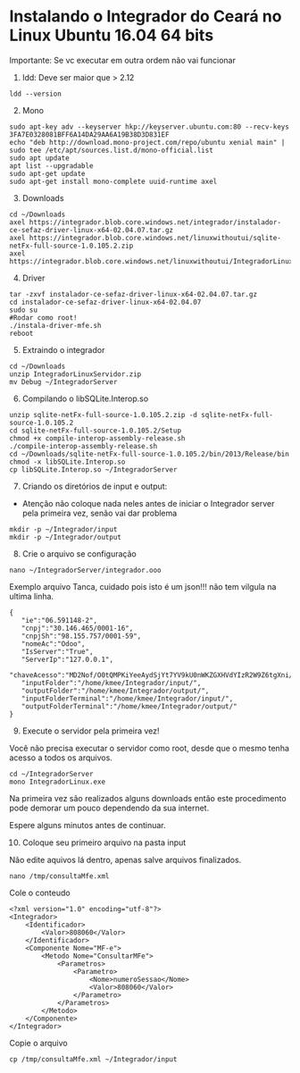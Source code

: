 Instalando o Integrador do Ceará no Linux Ubuntu 16.04 64 bits
==============================================================

Importante: Se vc executar em outra ordem não vai funcionar

1. ldd: Deve ser maior que > 2.12

```
ldd --version
```

2. Mono

```
sudo apt-key adv --keyserver hkp://keyserver.ubuntu.com:80 --recv-keys 3FA7E0328081BFF6A14DA29AA6A19B38D3D831EF
echo "deb http://download.mono-project.com/repo/ubuntu xenial main" | sudo tee /etc/apt/sources.list.d/mono-official.list
sudo apt update
apt list --upgradable
sudo apt-get update
sudo apt-get install mono-complete uuid-runtime axel
```

3. Downloads

```
cd ~/Downloads
axel https://integrador.blob.core.windows.net/integrador/instalador-ce-sefaz-driver-linux-x64-02.04.07.tar.gz
axel https://integrador.blob.core.windows.net/linuxwithoutui/sqlite-netFx-full-source-1.0.105.2.zip
axel https://integrador.blob.core.windows.net/linuxwithoutui/IntegradorLinuxServidor.zip
```

4. Driver

```
tar -zxvf instalador-ce-sefaz-driver-linux-x64-02.04.07.tar.gz
cd instalador-ce-sefaz-driver-linux-x64-02.04.07
sudo su
#Rodar como root!
./instala-driver-mfe.sh
reboot
```

5. Extraindo o integrador

```
cd ~/Downloads
unzip IntegradorLinuxServidor.zip
mv Debug ~/IntegradorServer
```

6. Compilando o libSQLite.Interop.so
```
unzip sqlite-netFx-full-source-1.0.105.2.zip -d sqlite-netFx-full-source-1.0.105.2
cd sqlite-netFx-full-source-1.0.105.2/Setup
chmod +x compile-interop-assembly-release.sh
./compile-interop-assembly-release.sh
cd ~/Downloads/sqlite-netFx-full-source-1.0.105.2/bin/2013/Release/bin
chmod -x libSQLite.Interop.so
cp libSQLite.Interop.so ~/IntegradorServer
```

7. Criando os diretórios de input e output:
- Atenção não coloque nada neles antes de iniciar o Integrador server pela primeira vez, senão vai dar problema

```
mkdir -p ~/Integrador/input
mkdir -p ~/Integrador/output
```

8. Crie o arquivo se configuração
```
nano ~/IntegradorServer/integrador.ooo
```

Exemplo arquivo Tanca, cuidado pois isto é um json!!! não tem vilgula na ultima linha.

```
{
   "ie":"06.591148-2",
   "cnpj":"30.146.465/0001-16",
   "cnpjSh":"98.155.757/0001-59",
   "nomeAc":"Odoo",
   "IsServer":"True",
   "ServerIp":"127.0.0.1",
   "chaveAcesso":"MD2Nof/O0tQMPKiYeeAydSjYt7YV9kU0nWKZGXHVdYIzR2W9Z6tgXni/Y5bnjmUAk8MkqlBJIiOOIskKCjJ086k7vAP0EU5cBRYj/nzHUiRdu9AVD7WRfVs00BDyb5fsnnKg7gAXXH6SBgCxG9yjAkxJ0l2E2idsWBAJ5peQEBZqtHytRUC+FLaSfd3+66QNxIBlDwQIRzUGPaU6fvErVDSfMUf8WpkwnPz36fCQnyLypqe/5mbox9pt3RCbbXcYqnR/4poYGr9M9Kymj4/PyX9xGeiXwbgzOOHNIU5M/aAs0rulXz948bZla0eXABgEcp6mDkTzweLPZTbmOhX+eA==",
   "inputFolder":"/home/kmee/Integrador/input/",
   "outputFolder":"/home/kmee/Integrador/output/",
   "inputFolderTerminal":"/home/kmee/Integrador/input/",
   "outputFolderTerminal":"/home/kmee/Integrador/output/"
}
```

9. Execute o servidor pela primeira vez!

Você não precisa executar o servidor como root, desde que o mesmo tenha acesso a todos os arquivos.

```
cd ~/IntegradorServer
mono IntegradorLinux.exe
```

Na primeira vez são realizados alguns downloads então este procedimento pode demorar um pouco dependendo da sua internet.

Espere alguns minutos antes de continuar.

10. Coloque seu primeiro arquivo na pasta input

Não edite aquivos lá dentro, apenas salve arquivos finalizados.

```
nano /tmp/consultaMfe.xml
```

Cole o conteudo

```
<?xml version="1.0" encoding="utf-8"?>
<Integrador>
    <Identificador>
        <Valor>808060</Valor>
    </Identificador>
    <Componente Nome="MF-e">
        <Metodo Nome="ConsultarMFe">
            <Parametros>
                <Parametro>
                    <Nome>numeroSessao</Nome>
                    <Valor>808060</Valor>
                </Parametro>
            </Parametros>
        </Metodo>
    </Componente>
</Integrador>
```
Copie o arquivo
```
cp /tmp/consultaMfe.xml ~/Integrador/input
```
